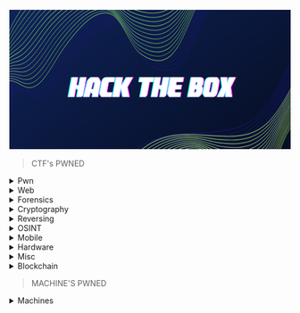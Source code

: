 <p align="center">
<img src="https://github.com/Bread-Yolk/hackthebox/blob/3349c58b447a6487178cc6e7e82711dfb9e8d5ad/Assets/banner.png" width="950" height="250">
</p>


> CTF's PWNED

<details>
<br>
<summary> Pwn </summary>

|No.|Collumn 1|Collumn 2|Collumn 3|
|:-:|:-------:|:-------:|:-------:|
|1. |[racecar](https://github.com/Bread-Yolk/hackthebox/tree/main/Categories/Pwn/racecar)|[You know 0xDiablos](https://github.com/Bread-Yolk/hackthebox/tree/main/Categories/Pwn/You%20know%200xDiablos)|[Jeeves](https://github.com/Bread-Yolk/hackthebox/tree/main/Categories/Pwn/Jeeves)|
|2. |[Space pirate: Entrypoint](https://github.com/Bread-Yolk/hackthebox/tree/main/Categories/Pwn/Space%20pirate%3A%20Entrypoint)|[Reg](https://github.com/Bread-Yolk/hackthebox/tree/main/Categories/Pwn/Reg)|[Space pirate: Going Deeper](https://github.com/Bread-Yolk/hackthebox/tree/main/Categories/Pwn/Space%20pirate%3A%20Going%20Deeper)|
|3. |[Bat Computer](https://github.com/Bread-Yolk/hackthebox/tree/main/Categories/Pwn/Bat%20Computer)|[Blacksmith](https://github.com/Bread-Yolk/hackthebox/tree/main/Categories/Pwn/Blacksmith)|[Shooting star](https://github.com/Bread-Yolk/hackthebox/tree/main/Categories/Pwn/Shooting%20star)|
|4. |[HTB Console](https://github.com/Bread-Yolk/hackthebox/tree/main/Categories/Pwn/HTB%20Console)|[Optimistic](https://github.com/Bread-Yolk/hackthebox/tree/main/Categories/Pwn/Optimistic)|[Restaurant](https://github.com/Bread-Yolk/hackthebox/tree/main/Categories/Pwn/Restaurant)|
|5. |[Entity](https://github.com/Bread-Yolk/hackthebox/tree/main/Categories/Pwn/Entity)|[Getting Started](https://github.com/Bread-Yolk/hackthebox/tree/main/Categories/Pwn/Getting%20Started)|[Questionnaire](https://github.com/Bread-Yolk/hackthebox/tree/main/Categories/Pwn/Questionnaire)|
|6. |[Nightmare](https://github.com/Bread-Yolk/hackthebox/blob/main/Categories/Pwn/Nightmare/README.md)|[Void](https://github.com/Bread-Yolk/hackthebox/blob/main/Categories/Pwn/Void/README.md)|[Fleet Management](https://github.com/Bread-Yolk/hackthebox/blob/main/Categories/Pwn/Fleet%20Management/README.md)|
|7. |[Vault-breaker](https://github.com/jon-brandy/hackthebox/blob/main/Categories/Pwn/Vault-breaker/README.md)|[Spooky Time](https://github.com/jon-brandy/hackthebox/blob/main/Categories/Pwn/Spooky%20Time/README.md)|[Space pirate: Retribution](https://github.com/jon-brandy/hackthebox/blob/main/Categories/Pwn/Space%20pirate%3A%20Retribution/README.md)|
|8. |[Space](https://github.com/jon-brandy/hackthebox/blob/main/Categories/Pwn/Space/README.md)|[Leet Test](https://github.com/jon-brandy/hackthebox/blob/main/Categories/Pwn/Leet%20Test/README.md)|[Trick or Deal](https://github.com/jon-brandy/hackthebox/blob/main/Categories/Pwn/Trick%20or%20Deal/README.md)|
|9. |[PwnShop](https://github.com/jon-brandy/hackthebox/blob/main/Categories/Pwn/PwnShop/README.md)|[Finale](https://github.com/jon-brandy/hackthebox/blob/main/Categories/Pwn/Finale/README.md)|[Hellhound](https://github.com/jon-brandy/hackthebox/blob/main/Categories/Pwn/Hellhound/README.md)|
|10. |[Sacred Scrolls: Revenge](https://github.com/jon-brandy/hackthebox/blob/main/Categories/Pwn/Sacred%20Scrolls%3A%20Revenge/README.md)|||


</details>


<details>
<br>
<summary> Web </summary>
  
|No.|Collumn 1|Collumn 2|Collumn 3|
|:-:|:-------:|:-------:|:-------:|
|1. |[Templated](https://github.com/Bread-Yolk/hackthebox/blob/main/Categories/Web/Templated/README.md)|[LoveTok](https://github.com/Bread-Yolk/hackthebox/blob/main/Categories/Web/LoveTok/README.md)|[Phonebook](https://github.com/Bread-Yolk/hackthebox/blob/main/Categories/Web/Phonebook/README.md)|
|2. |[Spookifier](https://github.com/Bread-Yolk/hackthebox/blob/main/Categories/Web/Spookifier/README.md)|[looking glass](https://github.com/Bread-Yolk/hackthebox/blob/main/Categories/Web/looking%20glass/README.md)|[sanitize](https://github.com/Bread-Yolk/hackthebox/blob/main/Categories/Web/sanitize/README.md)|
|3. |[baby auth](https://github.com/Bread-Yolk/hackthebox/blob/main/Categories/Web/baby%20auth/README.md)|[baby BonChewerCon](https://github.com/Bread-Yolk/hackthebox/blob/main/Categories/Web/baby%20BoneChewerCon/README.md)|[Full Stack Conf](https://github.com/Bread-Yolk/hackthebox/blob/main/Categories/Web/Full%20Stack%20Conf/README.md)|
|4. |[baby interdimensional internet](https://github.com/Bread-Yolk/hackthebox/blob/main/Categories/Web/baby%20interdimensional%20internet/README.md)|[Juggling facts](https://github.com/Bread-Yolk/hackthebox/blob/main/Categories/Web/Juggling%20facts/README.md)|[baby nginxatsu](https://github.com/Bread-Yolk/hackthebox/blob/main/Categories/Web/baby%20nginxatsu/README.md)|
|5. |[baby todo or not todo](https://github.com/Bread-Yolk/hackthebox/blob/main/Categories/Web/baby%20todo%20or%20not%20todo/README.md)|[baby WAFfles order](https://github.com/Bread-Yolk/hackthebox/blob/main/Categories/Web/baby%20WAFfles%20order/README.md)|[BlinkerFluids](https://github.com/Bread-Yolk/hackthebox/blob/main/Categories/Web/BlinkerFluids/README.md)|
|6. |[Orbital](https://github.com/Bread-Yolk/hackthebox/blob/main/Categories/Web/Orbital/README.md)|[Trapped Source](https://github.com/Bread-Yolk/hackthebox/blob/main/Categories/Web/Trapped%20Source/README.md)|[Passman](https://github.com/jon-brandy/hackthebox/blob/main/Categories/Web/Passman/README.md)|

</details>


<details>
<br>
<summary> Forensics </summary>

|No.|Collumn 1|Collumn 2|Collumn 3|
|:-:|:-------:|:-------:|:-------:|
|1. |[Illumination](https://github.com/Bread-Yolk/hackthebox/blob/main/Categories/Forensics/Illumination/README.md)|[MarketDump](https://github.com/Bread-Yolk/hackthebox/blob/main/Categories/Forensics/MarketDump/README.md)|[Wrong Spooky Seasaon](https://github.com/Bread-Yolk/hackthebox/blob/main/Categories/Forensics/Wrong%20Spooky%20Season/README.md)|
|2. |[Marshal in the Middle](https://github.com/Bread-Yolk/hackthebox/blob/main/Categories/Forensics/Marshal%20in%20the%20Middle/README.md)|[Chase](https://github.com/Bread-Yolk/hackthebox/blob/main/Categories/Forensics/Chase/README.md)|[Event Horizon](https://github.com/Bread-Yolk/hackthebox/blob/main/Categories/Forensics/Event%20Horizon/README.md)|
|3. |[Insider](https://github.com/Bread-Yolk/hackthebox/blob/main/Categories/Forensics/Insider/README.md)|[Export](https://github.com/Bread-Yolk/hackthebox/blob/main/Categories/Forensics/Export/README.md)|[Persistence](https://github.com/Bread-Yolk/hackthebox/blob/main/Categories/Forensics/Persistence/README.md)|
|4. |[No Place To Hide](https://github.com/Bread-Yolk/hackthebox/blob/main/Categories/Forensics/No%20Place%20To%20Hide/README.md)|[Lure](https://github.com/Bread-Yolk/hackthebox/blob/main/Categories/Forensics/Lure/README.md)|[Logger](https://github.com/Bread-Yolk/hackthebox/blob/main/Categories/Forensics/Logger/README.md)|
|5. |[Halloween Invitation](https://github.com/Bread-Yolk/hackthebox/blob/main/Categories/Forensics/Halloween%20Invitation/README.md)|[Peel Back The Layers](https://github.com/Bread-Yolk/hackthebox/blob/main/Categories/Forensics/Peel%20Back%20The%20Layers/README.md)|[Reminiscent](https://github.com/Bread-Yolk/hackthebox/blob/main/Categories/Forensics/Reminiscent/README.md)|
|6. |[Intergalactic Recovery](https://github.com/Bread-Yolk/hackthebox/blob/main/Categories/Forensics/Intergalactic%20Recovery/README.md)|[Downgrade](https://github.com/Bread-Yolk/hackthebox/blob/main/Categories/Forensics/Downgrade/README.md)|[Automation](https://github.com/Bread-Yolk/hackthebox/blob/main/Categories/Forensics/Automation/README.md)|
|7. |[Perseverance](https://github.com/Bread-Yolk/hackthebox/blob/main/Categories/Forensics/Perseverance/README.md)|[Deadly Arthropod](https://github.com/Bread-Yolk/hackthebox/blob/main/Categories/Forensics/Deadly%20Arthropod/README.md)|[Keep Tryin'](https://github.com/Bread-Yolk/hackthebox/blob/main/Categories/Forensics/Keep%20Tryin'/README.md)|
|8. |[Strike Back](https://github.com/Bread-Yolk/hackthebox/blob/main/Categories/Forensics/Strike%20Back/README.md)|[Diagnostic](https://github.com/Bread-Yolk/hackthebox/blob/main/Categories/Forensics/Diagnostic/README.md)|[Fake News](https://github.com/Bread-Yolk/hackthebox/blob/main/Categories/Forensics/Fake%20News/README.md)|
|9. |[POOF](https://github.com/Bread-Yolk/hackthebox/blob/main/Categories/Forensics/POOF/README.md)|[Alien Cradle](https://github.com/Bread-Yolk/hackthebox/blob/main/Categories/Forensics/Alien%20Cradle/README.md)|[Extraterrestrial Persistence](https://github.com/Bread-Yolk/hackthebox/blob/main/Categories/Forensics/Extraterrestrial%20Persistence/README.md)|
|10. |[Artifact Of Dangerous Sighting](https://github.com/Bread-Yolk/hackthebox/blob/main/Categories/Forensics/Artifact%20Of%20Dangerous%20Sighting/README.md)|[oBfsC4t10n2](https://github.com/Bread-Yolk/hackthebox/blob/main/Categories/Forensics/oBfsC4t10n2/README.md)|[Packet Cyclone](https://github.com/Bread-Yolk/hackthebox/blob/main/Categories/Forensics/Packet%20Cyclone/README.md)|

  

</details>

<details>
<br>
<summary> Cryptography </summary>

|No.|Challenge's name|
|:-:|:--------------:|
|1. |[BabyEncryption](https://github.com/jon-brandy/hackthebox/blob/main/Categories/Cryptography/BabyEncryption/README.md)|
|2. |[xorxorxor](https://github.com/jon-brandy/hackthebox/tree/main/Categories/Cryptography/xorxorxor)|
|3. |[Android in the Middle](https://github.com/jon-brandy/hackthebox/blob/main/Categories/Cryptography/Android-in-the-Middle/README.md)|
|4. |[Weak RSA](https://github.com/jon-brandy/hackthebox/blob/main/Categories/Cryptography/Weak%20RSA/README.md)|
|5. |[Classic, yet complicated!](https://github.com/jon-brandy/hackthebox/blob/main/Categories/Cryptography/Classic%2C%20yet%20complicated!/README.md)|
|6. |[Brainy's Cipher](https://github.com/jon-brandy/hackthebox/blob/main/Categories/Cryptography/Brainy's%20Cipher/README.md)|
|7. |[Gonna-Lift-Em-All](https://github.com/jon-brandy/hackthebox/blob/main/Categories/Cryptography/Gonna-Lift-Em-All/README.md)|
|8. |[Ancient Encodings](https://github.com/jon-brandy/hackthebox/blob/main/Categories/Cryptography/Ancient%20Encodings/README.md)|
|9. |[Nuclear Sale](https://github.com/Bread-Yolk/hackthebox/blob/main/Categories/Cryptography/Nuclear%20Sale/README.md)|


</details>


<details>
<br>
<summary> Reversing </summary>

|No.|Challenge's name|
|:-:|:--------------:|
|1. |[Impossible Password](https://github.com/jon-brandy/hackthebox/blob/main/Categories/Reversing/Impossible%20Password/README.md)|
|2. |[Bypass](https://github.com/jon-brandy/hackthebox/blob/main/Categories/Reversing/Bypass/README.md)|
|3. |[Behind the Scenes](https://github.com/jon-brandy/hackthebox/blob/main/Categories/Reversing/Behind%20the%20Scenes/README.md)|
|4. |[WIDE](https://github.com/jon-brandy/hackthebox/blob/main/Categories/Reversing/WIDE/README.md)|
|5. |[Baby RE](https://github.com/jon-brandy/hackthebox/blob/main/Categories/Reversing/Baby%20RE/README.md)|
|6. |[You Cant C Me](https://github.com/jon-brandy/hackthebox/blob/main/Categories/Reversing/You%20Cant%20C%20Me/README.md)|
|7. |[Find The Easy Pass](https://github.com/jon-brandy/hackthebox/blob/main/Categories/Reversing/Find%20The%20Easy%20Pass/README.md)|
|8. |[Baby Crypt](https://github.com/jon-brandy/hackthebox/blob/main/Categories/Reversing/Baby%20Crypt/README.md)|
|9. |[Ransom](https://github.com/jon-brandy/hackthebox/blob/main/Categories/Reversing/Ransom/README.md)|
|10. |[Anti Flag](https://github.com/Bread-Yolk/hackthebox/tree/main/Categories/Reversing/Anti%20Flag)|
|11. |[Ouija](https://github.com/jon-brandy/hackthebox/blob/main/Categories/Reversing/Ouija/README.md)|
|12. |[Tear Or Dear](https://github.com/jon-brandy/hackthebox/blob/main/Categories/Reversing/Tear%20Or%20Dear/README.md)|
|13. |[Rebuilding](https://github.com/jon-brandy/hackthebox/blob/main/Categories/Reversing/Rebuilding/README.md)|
|14. |[Teleport](https://github.com/jon-brandy/hackthebox/blob/main/Categories/Reversing/Teleport/README.md)|
|15. |[Hunting License](https://github.com/jon-brandy/hackthebox/blob/main/Categories/Reversing/Hunting%20License/README.md)|

</details>


<details>
<br>
<summary> OSINT </summary>

|No.|Challenge's name|
|:-:|:--------------:|
|1. |[Easy Phish](https://github.com/jon-brandy/hackthebox/blob/main/Categories/OSINT/Easy%20Phish/README.md)|
|2. |[Infiltration](https://github.com/jon-brandy/hackthebox/blob/main/Categories/OSINT/Infiltration/README.md)|
|3. |[Money Flowz](https://github.com/jon-brandy/hackthebox/blob/main/Categories/OSINT/Money%20Flowz/README.md)|
|4. |[Missing in Action](https://github.com/jon-brandy/hackthebox/blob/main/Categories/OSINT/Missing%20in%20Action/README.md)|
|5. |[ID Exposed](https://github.com/jon-brandy/hackthebox/blob/main/Categories/OSINT/ID%20Exposed/README.md)|
|6. |[0ld is g0ld](https://github.com/jon-brandy/hackthebox/blob/main/Categories/OSINT/0ld%20is%20g0ld/README.md)|

</details>


</details>

<details>
<br>
<summary> Mobile </summary>

|No.|Challenge's name|
|:-:|:--------------:|
|1. |[Cat](https://github.com/jon-brandy/hackthebox/blob/main/Categories/Mobile/Cat/README.md)|
|2. |[Don't Overreact](https://github.com/jon-brandy/hackthebox/blob/main/Categories/Mobile/Don't%20Overreact/README.md)|
|3. |[APKey](https://github.com/jon-brandy/hackthebox/blob/main/Categories/Mobile/APKey/README.md)|
|4. |[Pinned](https://github.com/jon-brandy/hackthebox/blob/main/Categories/Mobile/Pinned/pinned.md)|
|5. |[APKrypt](https://github.com/jon-brandy/hackthebox/blob/main/Categories/Mobile/APKrypt/README.md)|
|6. |[Manager](https://github.com/jon-brandy/hackthebox/blob/main/Categories/Mobile/Manager/README.md)|


</details>


<details>
<br>
<summary> Hardware </summary>

|No.|Challenge's name|
|:-:|:--------------:|
|1. |[Debugging Interface](https://github.com/jon-brandy/hackthebox/blob/main/Categories/Hardware/Debugging%20Interface/README.md)|


</details>



<details>
<br>
<summary> Misc </summary>

|No.|Challenge's name|
|:-:|:--------------:|
|1. |[Canvas](https://github.com/jon-brandy/hackthebox/blob/main/Categories/Misc/Canvas/README.md)|
|2. |[fs0ciety](https://github.com/jon-brandy/hackthebox/blob/main/Categories/Misc/fs0ciety/README.md)|
|3. |[Milkshake](https://github.com/jon-brandy/hackthebox/blob/main/Categories/Misc/Milkshake/README.md)|
|4. |[Hackerman](https://github.com/jon-brandy/hackthebox/blob/main/Categories/Misc/Hackerman/README.md)|
|5. |[Da Vinci](https://github.com/jon-brandy/hackthebox/blob/main/Categories/Misc/Da%20Vinci/README.md)|
|6. |[Art](https://github.com/jon-brandy/hackthebox/blob/main/Categories/Misc/Art/README.md)|
|7. |[misDIRection](https://github.com/jon-brandy/hackthebox/blob/main/Categories/Misc/misDIRection/README.md)|
|9. |[Emdee five for life](https://github.com/jon-brandy/hackthebox/blob/main/Categories/Misc/Emdee%20five%20for%20life/README.md)|
|10. |[The secret of a Queen](https://github.com/jon-brandy/hackthebox/blob/main/Categories/Misc/The%20secret%20of%20%20a%20Queen/README.md)|
|11. |[Eternal Loop](https://github.com/jon-brandy/hackthebox/blob/main/Categories/Misc/Eternal%20Loop/README.md)|
|12. |[Blocky](https://github.com/jon-brandy/hackthebox/blob/main/Categories/Machines/Blocky/README.md)|

</details>

<details>
  <br>
  <summary>Blockchain</summary>

  |No.|Challenge's name|
  |:-:|:--------------:|
  |1. |[Survival of the Fittest](https://github.com/jon-brandy/hackthebox/blob/main/Categories/Blockchain/Survival%20of%20the%20Fittest/README.md)|
  
</details>


> MACHINE'S PWNED


<details>
<br>
<summary> Machines </summary>

|No.|Challenge's name|
|:-:|:--------------:|
|1. |[Blue](https://github.com/jon-brandy/hackthebox/blob/main/Categories/Machines/Blue/README.md)|
|2. |[Jerry](https://github.com/jon-brandy/hackthebox/blob/main/Categories/Machines/Jerry/README.md)|
|3. |[Lame](https://github.com/jon-brandy/hackthebox/blob/main/Categories/Machines/Lame/README.md)|
|4. |[Netmon](https://github.com/jon-brandy/hackthebox/blob/main/Categories/Machines/Netmon/README.md)|
|5. |[Photobomb](https://github.com/jon-brandy/hackthebox/blob/main/Categories/Machines/Photobomb/README.md)|
|6. |[Precious](https://github.com/jon-brandy/hackthebox/blob/main/Categories/Machines/Precious/README.md)|
|7. |[Shoppy](https://github.com/jon-brandy/hackthebox/blob/main/Categories/Machines/Shoppy/README.md)|
|8. |[Cap](https://github.com/jon-brandy/hackthebox/blob/main/Categories/Machines/Cap/README.md)|
|9. |[Busqueda](https://github.com/jon-brandy/hackthebox/blob/main/Categories/Machines/Busqueda/README.md)|
|10. |[Knife](https://github.com/jon-brandy/hackthebox/blob/main/Categories/Machines/Knife/README.md)|
|11. |[Bashed](https://github.com/jon-brandy/hackthebox/blob/main/Categories/Machines/Bashed/README.md)|
|12. |[Shocker](https://github.com/jon-brandy/hackthebox/blob/main/Categories/Machines/Shocker/README.md)|
|13. |[Beep](https://github.com/jon-brandy/hackthebox/blob/main/Categories/Machines/Beep/README.md)|

</details>






